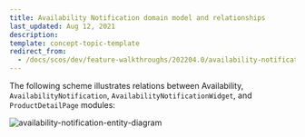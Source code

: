 ```yaml
---
title: Availability Notification domain model and relationships
last_updated: Aug 12, 2021
description:
template: concept-topic-template
redirect_from:
  - /docs/scos/dev/feature-walkthroughs/202204.0/availability-notification-feature-walkthrough.html
---
```


The following scheme illustrates relations between Availability, `AvailabilityNotification`, `AvailabilityNotificationWidget`, and `ProductDetailPage` modules:

<div class="width-100">

![availability-notification-entity-diagram](https://spryker.s3.eu-central-1.amazonaws.com/docs/Features/Mailing+&+Communication/Product+is+Available+Again/module-diagram.png)

</div>
